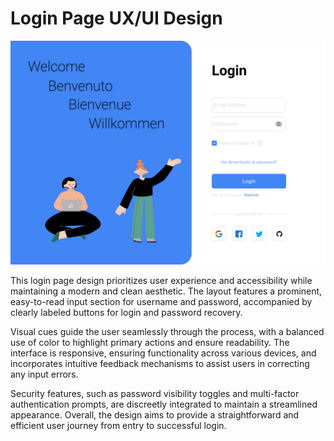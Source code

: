 # Login Page UX/UI Design

![Login Page Design](https://github.com/asaggse/login-page-ux-ui-design/blob/main/login-page-ux-ui-design.png)

This login page design prioritizes user experience and accessibility while maintaining a modern and clean aesthetic. The layout features a prominent, easy-to-read input section for username and password, accompanied by clearly labeled buttons for login and password recovery. 

Visual cues guide the user seamlessly through the process, with a balanced use of color to highlight primary actions and ensure readability. The interface is responsive, ensuring functionality across various devices, and incorporates intuitive feedback mechanisms to assist users in correcting any input errors.

Security features, such as password visibility toggles and multi-factor authentication prompts, are discreetly integrated to maintain a streamlined appearance. Overall, the design aims to provide a straightforward and efficient user journey from entry to successful login.
